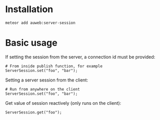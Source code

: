 # Installation
```
meteor add auweb:server-session
```

# Basic usage
If setting the session from the server, a connection id must be provided:
```
# From inside publish function, for example
ServerSession.set("foo", "bar");
```
Setting a server session from the client:
```
# Run from anywhere on the client
ServerSession.set("foo", "bar");
```
Get value of session reactively (only runs on the client):
```
ServerSession.get("foo");
```